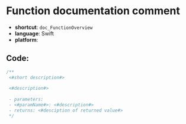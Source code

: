 # Function documentation comment
- **shortcut**: `doc_FunctionOverview`
- **language**: Swift
- **platform**: 


## Code:
```swift
/**
 <#short description#>
 
 <#description#>
 
 - parameters:
 - <#paramName#>: <#description#>
 - returns: <#desciption of returned value#>
 */
```